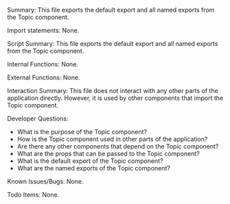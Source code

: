Summary:
This file exports the default export and all named exports from the Topic component.

Import statements:
None.

Script Summary:
This file exports the default export and all named exports from the Topic component.

Internal Functions:
None.

External Functions:
None.

Interaction Summary:
This file does not interact with any other parts of the application directly. However, it is used by other components that import the Topic component.

Developer Questions:
- What is the purpose of the Topic component?
- How is the Topic component used in other parts of the application?
- Are there any other components that depend on the Topic component?
- What are the props that can be passed to the Topic component?
- What is the default export of the Topic component?
- What are the named exports of the Topic component?

Known Issues/Bugs:
None.

Todo Items:
None.
